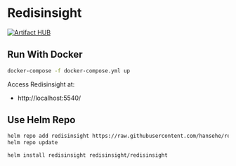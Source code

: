 # Redisinsight

[![Artifact HUB](https://img.shields.io/endpoint?url=https://artifacthub.io/badge/repository/redisinsight)](https://artifacthub.io/packages/search?repo=redisinsight)

## Run With Docker
```bash
docker-compose -f docker-compose.yml up
```

Access Redisinsight at: 
- http://localhost:5540/

## Use Helm Repo
```bash
helm repo add redisinsight https://raw.githubusercontent.com/hansehe/redisinsight-helm/master/helm/charts
helm repo update
```
```bash
helm install redisinsight redisinsight/redisinsight
```

